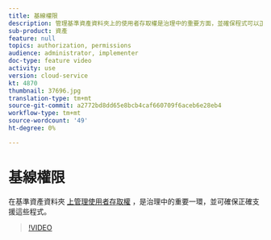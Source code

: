 ```yaml
---
title: 基線權限
description: 管理基準資產資料夾上的使用者存取權是治理中的重要方面，並確保程式可以正確支援。
sub-product: 資產
feature: null
topics: authorization, permissions
audience: administrator, implementer
doc-type: feature video
activity: use
version: cloud-service
kt: 4870
thumbnail: 37696.jpg
translation-type: tm+mt
source-git-commit: a2772bd8dd65e8bcb4caf660709f6aceb6e28eb4
workflow-type: tm+mt
source-wordcount: '49'
ht-degree: 0%

---
```



# 基線權限

在基準資產資料夾 [上管理使用者存取權](./baseline-folders.md) ，是治理中的重要一環，並可確保正確支援這些程式。

>[!VIDEO](https://video.tv.adobe.com/v/37696/?quality=12&learn=on&hidetitle=true)
